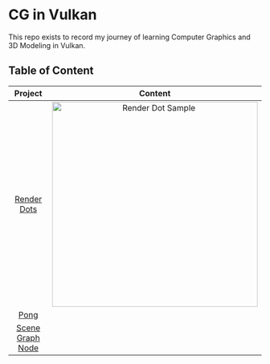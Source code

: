 # CG in Vulkan
This repo exists to record my journey of learning Computer Graphics and 3D Modeling in Vulkan. 

## Table of Content
| Project | Content |
| :---: | :---: |
| [Render Dots](https://github.com/dkhor2003/Vulkan_Journey/tree/main/RenderDots) | <img width="409" alt="Render Dot Sample" src="https://github.com/dkhor2003/Vulkan_Journey/assets/120704027/b3ff9b4f-5221-4c6c-a473-a46077332976"> |
| [Pong](https://github.com/dkhor2003/Vulkan_Journey/tree/main/Pong) |  |
| [Scene Graph Node](https://github.com/dkhor2003/Vulkan_Journey/tree/main/SceneGraphNode) |  |